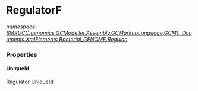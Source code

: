 ﻿# RegulatorF
_namespace: [SMRUCC.genomics.GCModeller.Assembly.GCMarkupLanguage.GCML_Documents.XmlElements.Bacterial_GENOME.Regulon](./index.md)_






### Properties

#### UniqueId
Regulator UniqueId

